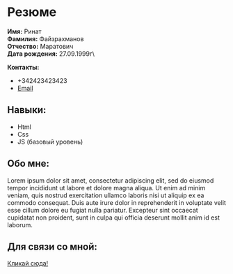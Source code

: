# Резюме <br>
**Имя:** Ринат\
**Фамилия:** Файзрахманов\
**Отчество:** Маратович\
**Дата рождения:** 27.09.1999г\

**Контакты:** 
- +342423423423
- [Email](https://www.instagram.com/krz.dm/)

## Навыки: ## 
- Html
- Css
- JS (базовый уровень)

## Обо мне: ## 
Lorem ipsum dolor sit amet, consectetur adipiscing elit, sed do eiusmod tempor incididunt ut labore et dolore magna aliqua. Ut enim ad minim veniam, quis nostrud exercitation ullamco laboris nisi ut aliquip ex ea commodo consequat. Duis aute irure dolor in reprehenderit in voluptate velit esse cillum dolore eu fugiat nulla pariatur. Excepteur sint occaecat cupidatat non proident, sunt in culpa qui officia deserunt mollit anim id est laborum. 

## Для связи со мной: ##
[Кликай сюда!](https://www.google.com/?hl=ru)
